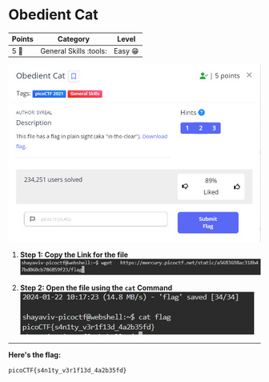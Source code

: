 # Obedient Cat

| **Points** |    **Category**      |    **Level** |
|--------|----------------|-------|
| 5 :muscle:     | General Skills :tools: | Easy :grin: |

![image](images/1.png)

1. **Step 1: Copy the Link for the file**
    ![Screenshot](images/2.png)

2. **Step 2: Open the file using the `cat` Command**
    ![Screenshto](images/3.png)

---

**Here's the flag:**
```text
picoCTF{s4n1ty_v3r1f13d_4a2b35fd}
```
